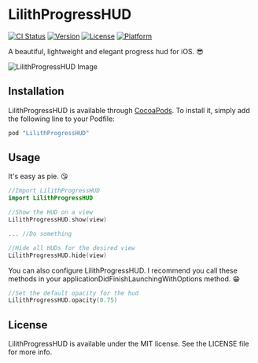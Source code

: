 # LilithProgressHUD

[![CI Status](http://img.shields.io/travis/joshuaarnold/LilithProgressHUD.svg?style=flat)](https://travis-ci.org/joshuaarnold/LilithProgressHUD)
[![Version](https://img.shields.io/cocoapods/v/LilithProgressHUD.svg?style=flat)](http://cocoapods.org/pods/LilithProgressHUD)
[![License](https://img.shields.io/cocoapods/l/LilithProgressHUD.svg?style=flat)](http://cocoapods.org/pods/LilithProgressHUD)
[![Platform](https://img.shields.io/cocoapods/p/LilithProgressHUD.svg?style=flat)](http://cocoapods.org/pods/LilithProgressHUD)

A beautiful, lightweight and elegant progress hud for iOS. 😎

![LilithProgressHUD Image](https://s4.postimg.org/4kd6bgtsd/Simulator_Screen_Shot_16_08_2016_8_06_52_AM.png)

## Installation

LilithProgressHUD is available through [CocoaPods](http://cocoapods.org). To install
it, simply add the following line to your Podfile:

```ruby
pod "LilithProgressHUD"
```

## Usage

It's easy as pie. 😘

```swift
//Import LilithProgressHUD
import LilithProgressHUD

//Show the HUD on a view
LilithProgressHUD.show(view)

... //Do something

//Hide all HUDs for the desired view
LilithProgressHUD.hide(view)
```

You can also configure LilithProgressHUD. I recommend you call these methods in your applicationDidFinishLaunchingWithOptions method. 😁

```swift
//Set the default opacity for the hud
LilithProgressHUD.opacity(0.75)
```

## License

LilithProgressHUD is available under the MIT license. See the LICENSE file for more info.
